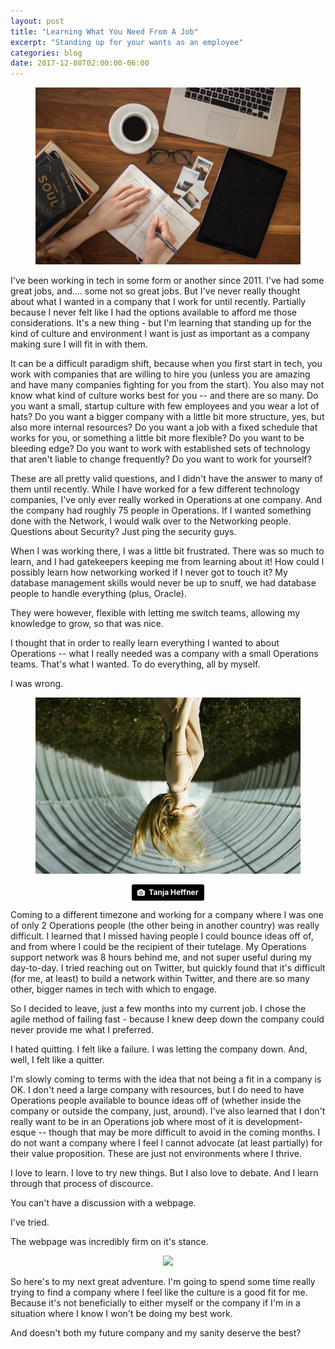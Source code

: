 ```yaml
---
layout: post
title: "Learning What You Need From A Job"
excerpt: "Standing up for your wants as an employee"
categories: blog
date: 2017-12-08T02:00:00-06:00
---
```


<center><figure>
<img src="/images/thoughts.jpg">
</figure></center>

I've been working in tech in some form or another since 2011.  I've had some great jobs, and.... some not so great jobs.  But I've never really thought about what I wanted in a company that I work for until recently.  Partially because I never felt like I had the options available to afford me those considerations.  It's a new thing - but I'm learning that standing up for the kind of culture and environment I want is just as important as a company making sure I will fit in with them.

It can be a difficult paradigm shift, because when you first start in tech, you work with companies that are willing to hire you (unless you are amazing and have many companies fighting for you from the start).  You also may not know what kind of culture works best for you -- and there are so many.  Do you want a small, startup culture with few employees and you wear a lot of hats?  Do you want a bigger company with a little bit more structure, yes, but also more internal resources?  Do you want a job with a fixed schedule that works for you, or something a little bit more flexible?  Do you want to be bleeding edge?  Do you want to work with established sets of technology that aren't liable to change frequently?  Do you want to work for yourself?

These are all pretty valid questions, and I didn't have the answer to many of them until recently.  While I have worked for a few different technology companies, I've only ever really worked in Operations at one company.  And the company had roughly 75 people in Operations.  If I wanted something done with the Network, I would walk over to the Networking people.  Questions about Security?  Just ping the security guys.

When I was working there, I was a little bit frustrated.  There was so much to learn, and I had gatekeepers keeping me from learning about it!  How could I possibly learn how networking worked if I never got to touch it?  My database management skills would never be up to snuff, we had database people to handle everything (plus, Oracle).

They were however, flexible with letting me switch teams, allowing my knowledge to grow, so that was nice.

I thought that in order to really learn everything I wanted to about Operations -- what I really needed was a company with a small Operations teams.  That's what I wanted.  To do everything, all by myself.

I was wrong.

<center>
<figure>
<img src="/images/wrong.jpg">
</figure>
<a style="background-color:black;color:white;text-decoration:none;padding:4px 6px;font-family:-apple-system, BlinkMacSystemFont, &quot;San Francisco&quot;, &quot;Helvetica Neue&quot;, Helvetica, Ubuntu, Roboto, Noto, &quot;Segoe UI&quot;, Arial, sans-serif;font-size:12px;font-weight:bold;line-height:1.2;display:inline-block;border-radius:3px;" href="https://unsplash.com/@tanjaheffner?utm_medium=referral&amp;utm_campaign=photographer-credit&amp;utm_content=creditBadge" target="_blank" rel="noopener noreferrer" title="Download free do whatever you want high-resolution photos from Tanja Heffner"><span style="display:inline-block;padding:2px 3px;"><svg xmlns="http://www.w3.org/2000/svg" style="height:12px;width:auto;position:relative;vertical-align:middle;top:-1px;fill:white;" viewBox="0 0 32 32"><title></title><path d="M20.8 18.1c0 2.7-2.2 4.8-4.8 4.8s-4.8-2.1-4.8-4.8c0-2.7 2.2-4.8 4.8-4.8 2.7.1 4.8 2.2 4.8 4.8zm11.2-7.4v14.9c0 2.3-1.9 4.3-4.3 4.3h-23.4c-2.4 0-4.3-1.9-4.3-4.3v-15c0-2.3 1.9-4.3 4.3-4.3h3.7l.8-2.3c.4-1.1 1.7-2 2.9-2h8.6c1.2 0 2.5.9 2.9 2l.8 2.4h3.7c2.4 0 4.3 1.9 4.3 4.3zm-8.6 7.5c0-4.1-3.3-7.5-7.5-7.5-4.1 0-7.5 3.4-7.5 7.5s3.3 7.5 7.5 7.5c4.2-.1 7.5-3.4 7.5-7.5z"></path></svg></span><span style="display:inline-block;padding:2px 3px;">Tanja Heffner</span></a>
</center>

Coming to a different timezone and working for a company where I was one of only 2 Operations people (the other being in another country) was really difficult.  I learned that I missed having people I could bounce ideas off of, and from where I could be the recipient of their tutelage.  My Operations support network was 8 hours behind me, and not super useful during my day-to-day.  I tried reaching out on Twitter, but quickly found that it's difficult (for me, at least) to build a network within Twitter, and there are so many other, bigger names in tech with which to engage.

So I decided to leave, just a few months into my current job.  I chose the agile method of failing fast - because I knew deep down the company could never provide me what I preferred.

I hated quitting.  I felt like a failure.  I was letting the company down.  And, well, I felt like a quitter.

I'm slowly coming to terms with the idea that not being a fit in a company is OK.  I don't need a large company with resources, but I do need to have Operations people available to bounce ideas off of (whether inside the company or outside the company, just, around).  I've also learned that I don't really want to be in an Operations job where most of it is development-esque -- though that may be more difficult to avoid in the coming months.  I do not want a company where I feel I cannot advocate (at least partially) for their value proposition.  These are just not environments where I thrive.

I love to learn.  I love to try new things.  But I also love to debate.  And I learn through that process of discource.

You can't have a discussion with a webpage.

I've tried.

The webpage was incredibly firm on it's stance.

<center>
<img src="https://viralviralvideos.com/wp-content/uploads/funny-pictures-meme-gif/2015/04/You-always-talk-to-your-computer.jpg">
</center>

So here's to my next great adventure.  I'm going to spend some time really trying to find a company where I feel like the culture is a good fit for me.  Because it's not beneficially to either myself or the company if I'm in a situation where I know I won't be doing my best work.

And doesn't both my future company and my sanity deserve the best?

